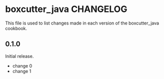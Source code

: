 # boxcutter_java CHANGELOG

This file is used to list changes made in each version of the boxcutter_java cookbook.

## 0.1.0

Initial release.

- change 0
- change 1
